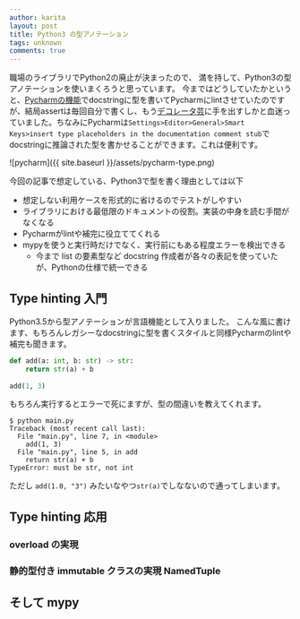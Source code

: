 ```yaml
---
author: karita
layout: post
title: Python3 の型アノテーション
tags: unknown
comments: true
---
```


職場のライブラリでPython2の廃止が決まったので、
満を持して、Python3の型アノテーションを使いまくろうと思っています。
今まではどうしていたかというと、[Pycharmの機能](https://www.jetbrains.com/help/pycharm/2017.1/type-hinting-in-pycharm.html#legacy)でdocstringに型を書いてPycharmにlintさせていたのですが、結局assertは毎回自分で書くし、もう[デコレータ芸](http://stackoverflow.com/questions/15299878/how-to-use-python-decorators-to-check-function-arguments)に手を出すしかと血迷っていました。ちなみにPycharmは`Settings>Editor>General>Smart Keys>insert type placeholders in the documentation comment stub`でdocstringに推論された型を書かせることができます。これは便利です。

![pycharm]({{ site.baseurl }}/assets/pycharm-type.png)

今回の記事で想定している、Python3で型を書く理由としては以下

+ 想定しない利用ケースを形式的に省けるのでテストがしやすい
+ ライブラリにおける最低限のドキュメントの役割。実装の中身を読む手間がなくなる
+ Pycharmがlintや補完に役立ててくれる
+ mypyを使うと実行時だけでなく、実行前にもある程度エラーを検出できる
  + 今まで list の要素型など docstring 作成者が各々の表記を使っていたが、Pythonの仕様で統一できる


## Type hinting 入門

Python3.5から型アノテーションが言語機能として入りました。
こんな風に書けます、もちろんレガシーなdocstringに型を書くスタイルと同様Pycharmのlintや補完も聞きます。

``` python
def add(a: int, b: str) -> str:
    return str(a) + b
    
add(1, 3)
```

もちろん実行するとエラーで死にますが、型の間違いを教えてくれます。

``` console
$ python main.py                                          
Traceback (most recent call last):
  File "main.py", line 7, in <module>
    add(1, 3)
  File "main.py", line 5, in add
    return str(a) + b
TypeError: must be str, not int
```

ただし `add(1.0, "3")` みたいなやつ`str(a)`でしなないので通ってしまいます。

## Type hinting 応用

### overload の実現

### 静的型付き immutable クラスの実現 NamedTuple

## そして mypy
